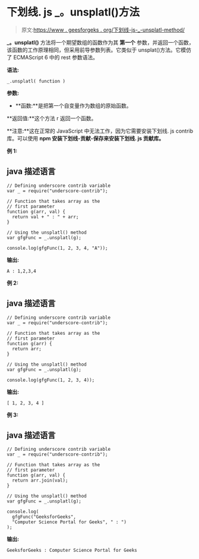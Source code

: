 # 下划线. js _。unsplatl()方法

> 原文:[https://www . geesforgeks . org/下划线-js-_-unsplatl-method/](https://www.geeksforgeeks.org/underscore-js-_-unsplatl-method/)

**_。unsplatl()** 方法将一个期望数组的函数作为其 **第一个** 参数，并返回一个函数，该函数的工作原理相同，但采用前导参数列表。它类似于 unsplat()方法。它模仿了 ECMAScript 6 中的 rest 参数语法。

**语法:**

```
_.unsplatl( function )
```

**参数:**

*   **函数:**是把第一个自变量作为数组的原始函数。

**返回值:**这个方法 r 返回一个函数。

**注意:**这在正常的 JavaScript 中无法工作，因为它需要安装下划线. js contrib 库。可以使用 **npm 安装下划线-贡献-保存来安装下划线. js 贡献库。**

**例 1:**

## java 描述语言

```
// Defining underscore contrib variable
var _ = require("underscore-contrib");

// Function that takes array as the
// first parameter
function g(arr, val) {
  return val + " : " + arr;
}

// Using the unsplatl() method
var gfgFunc = _.unsplatl(g);

console.log(gfgFunc(1, 2, 3, 4, "A"));
```

**输出:**

```
A : 1,2,3,4
```

**例 2:**

## java 描述语言

```
// Defining underscore contrib variable
var _ = require("underscore-contrib");

// Function that takes array as the
// first parameter
function g(arr) {
  return arr;
}

// Using the unsplatl() method
var gfgFunc = _.unsplatl(g);

console.log(gfgFunc(1, 2, 3, 4));
```

**输出:**

```
[ 1, 2, 3, 4 ]
```

**例 3:**

## java 描述语言

```
// Defining underscore contrib variable
var _ = require("underscore-contrib");

// Function that takes array as the
// first parameter
function g(arr, val) {
  return arr.join(val);
}

// Using the unsplatl() method
var gfgFunc = _.unsplatl(g);

console.log(
  gfgFunc("GeeksforGeeks", 
  "Computer Science Portal for Geeks", " : ")
);
```

**输出:**

```
GeeksforGeeks : Computer Science Portal for Geeks
```